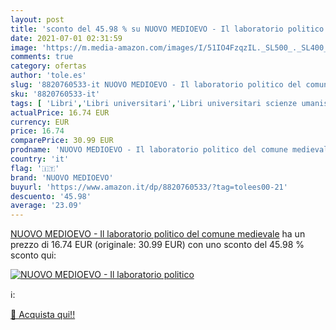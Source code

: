 ```yaml
---
layout: post
title: 'sconto del 45.98 % su NUOVO MEDIOEVO - Il laboratorio politico  '
date: 2021-07-01 02:31:59
image: 'https://m.media-amazon.com/images/I/51IO4FzqzIL._SL500_._SL400_.jpg'
comments: true
category: ofertas
author: 'tole.es'
slug: '8820760533-it NUOVO MEDIOEVO - Il laboratorio politico del comune medievale'
sku: '8820760533-it'
tags: [ 'Libri','Libri universitari','Libri universitari scienze umanistiche','Libri universitari storia','Storia','Storia europea','nuovo medioevo', ]
actualPrice: 16.74 EUR
currency: EUR
price: 16.74
comparePrice: 30.99 EUR
prodname: 'NUOVO MEDIOEVO - Il laboratorio politico del comune medievale'
country: 'it'
flag: '🇮🇹'
brand: 'NUOVO MEDIOEVO'
buyurl: 'https://www.amazon.it/dp/8820760533/?tag=tolees00-21'
descuento: '45.98'
average: '23.09'
---
```


[NUOVO MEDIOEVO - Il laboratorio politico del comune medievale](https://www.amazon.it/dp/8820760533/?tag=tolees00-21) ha un prezzo di 16.74 EUR (originale: 30.99 EUR) con uno sconto del 45.98 % sconto qui:

[![NUOVO MEDIOEVO - Il laboratorio politico](https://m.media-amazon.com/images/I/51IO4FzqzIL._SL500_._SL400_.jpg)](https://www.amazon.it/dp/8820760533/?tag=tolees00-21)

ℹ️:


[🛒 Acquista qui!!](https://www.amazon.it/dp/8820760533/?tag=tolees00-21)
